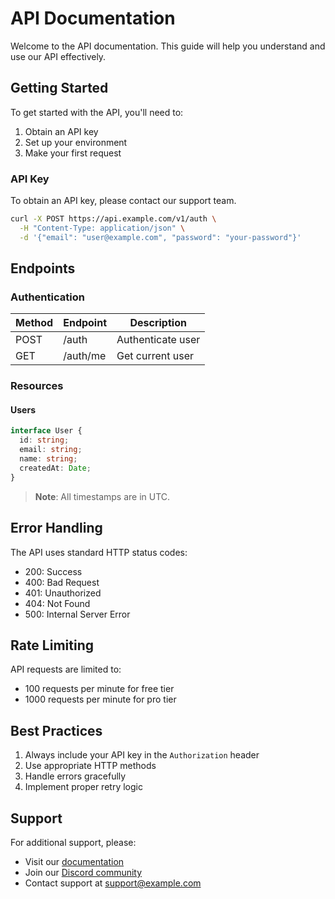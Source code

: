 # API Documentation

Welcome to the API documentation. This guide will help you understand and use our API effectively.

## Getting Started

To get started with the API, you'll need to:

1. Obtain an API key
2. Set up your environment
3. Make your first request

### API Key

To obtain an API key, please contact our support team.

```bash
curl -X POST https://api.example.com/v1/auth \
  -H "Content-Type: application/json" \
  -d '{"email": "user@example.com", "password": "your-password"}'
```

## Endpoints

### Authentication

| Method | Endpoint | Description |
|--------|----------|-------------|
| POST   | /auth    | Authenticate user |
| GET    | /auth/me | Get current user |

### Resources

#### Users

```typescript
interface User {
  id: string;
  email: string;
  name: string;
  createdAt: Date;
}
```

> **Note**: All timestamps are in UTC.

## Error Handling

The API uses standard HTTP status codes:

- 200: Success
- 400: Bad Request
- 401: Unauthorized
- 404: Not Found
- 500: Internal Server Error

## Rate Limiting

API requests are limited to:
- 100 requests per minute for free tier
- 1000 requests per minute for pro tier

## Best Practices

1. Always include your API key in the `Authorization` header
2. Use appropriate HTTP methods
3. Handle errors gracefully
4. Implement proper retry logic

## Support

For additional support, please:

- Visit our [documentation](https://docs.example.com)
- Join our [Discord community](https://discord.gg/example)
- Contact support at support@example.com 